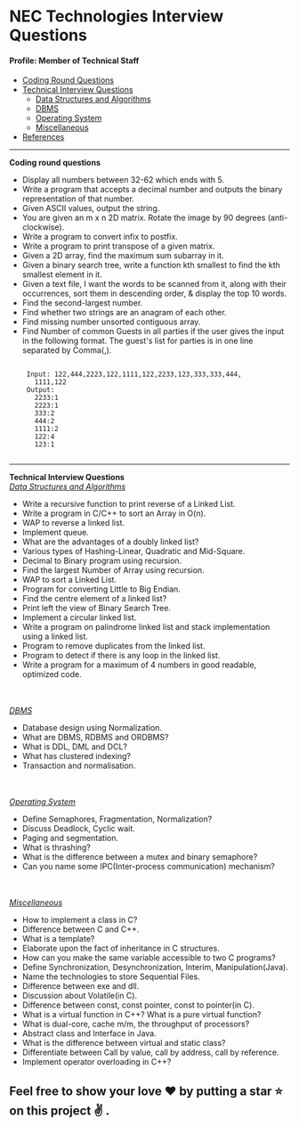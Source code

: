 # NEC Technologies Interview Questions
#### Profile: Member of Technical Staff
* [Coding Round Questions](#coding)
* [Technical Interview Questions](#tech)
   * [Data Structures and Algorithms](#dsalg)
   * [DBMS](#dbms)
   * [Operating System](#os)
   * [Miscellaneous](#misc)
* [References](#ref)
____
<b name="coding">Coding round questions</b><br/>
- Display all numbers between 32-62 which ends with 5.
- Write a program that accepts a decimal number and outputs the binary representation of that number.
- Given ASCII values, output the string. 
- You are given an m x n 2D matrix. Rotate the image by 90 degrees (anti-clockwise).
- Write a program to convert infix to postfix.
- Write a program to print transpose of a given matrix.
- Given a 2D array, find the maximum sum subarray in it. 
- Given a binary search tree, write a function kth smallest to find the kth smallest element in it.
- Given a text file, I want the words to be scanned from it, along with their occurrences, sort them in descending order, & display the top 10 words.
- Find the second-largest number.
- Find whether two strings are an anagram of each other.
- Find missing number unsorted contiguous array.
- Find Number of common Guests in all parties if the user gives the input in the following format.
The guest's list for parties is in one line separated by Comma(,).
     ```
     
      Input: 122,444,2223,122,1111,122,2233,123,333,333,444,
        1111,122
      Output:
        2233:1
        2223:1
        333:2
        444:2
        1111:2
        122:4
        123:1
        
     ```    

        

----
<b name="tech">Technical Interview Questions</b>
<br/>
<i><u name="dsalg">Data Structures and Algorithms</u></i>
- Write a recursive function to print reverse of a Linked List.
- Write a program in C/C++ to sort an Array in O(n).
- WAP to reverse a linked list.
- Implement queue.
- What are the advantages of a doubly linked list?
- Various types of Hashing-Linear, Quadratic and Mid-Square.
- Decimal to Binary program using recursion.
- Find the largest Number of Array using recursion.
- WAP to sort a Linked List.
- Program for converting Little to Big Endian.
- Find the centre element of a linked list?
- Print left the view of Binary Search Tree.
- Implement a circular linked list.
- Write a program on palindrome linked list and stack implementation using a linked list.
- Program to remove duplicates from the linked list.
- Program to detect if there is any loop in the linked list.
- Write a program for a maximum of 4 numbers in good readable, optimized code.

<br/><br/>
<i><u name="dbms">DBMS</u></i>

- Database design using Normalization.
- What are DBMS, RDBMS and ORDBMS?
- What is DDL, DML and DCL?
- What has clustered indexing?
- Transaction and normalisation.

<br/>
<br/>
<i><u name="os">Operating System</u></i>

- Define Semaphores, Fragmentation, Normalization?  
- Discuss Deadlock, Cyclic wait.
- Paging and segmentation.
- What is thrashing?
- What is the difference between a mutex and binary semaphore?
- Can you name some IPC(Inter-process communication) mechanism?

<br/>
<br/>
<i><u name="misc">Miscellaneous</u></i>

- How to implement a class in C?
- Difference between C and C++.
- What is a template?
- Elaborate upon the fact of inheritance in C structures.
- How can you make the same variable accessible to two C programs?
- Define Synchronization, Desynchronization, Interim, Manipulation(Java).
- Name the technologies to store Sequential Files.
- Difference between exe and dll.
- Discussion about Volatile(in C).
- Difference between const, const pointer, const to pointer(in C).
- What is a virtual function in C++? What is a pure virtual function?
- What is dual-core, cache m/m, the throughput of processors?
- Abstract class and Interface in Java.
- What is the difference between virtual and static class?
- Differentiate between Call by value, call by address, call by reference.
- Implement operator overloading in C++?  

  
## Feel free to show your love :heart: by putting a star :star: on this project :v: .
